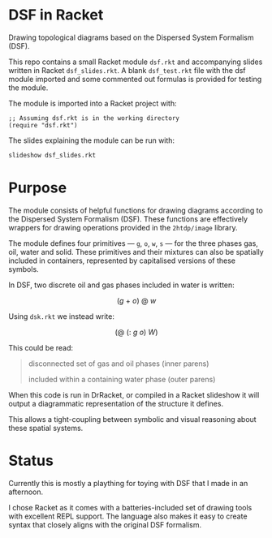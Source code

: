 # DSF in Racket

Drawing topological diagrams based on the Dispersed System Formalism
(DSF).

This repo contains a small Racket module `dsf.rkt` and
accompanying slides written in Racket `dsf_slides.rkt`.
A blank `dsf_test.rkt` file with the dsf module
imported and some commented out formulas is
provided for testing the module.

The module is imported into a Racket project with:

```rkt
;; Assuming dsf.rkt is in the working directory
(require "dsf.rkt")
```
The slides explaining the module can be run with:

```bash
slideshow dsf_slides.rkt
```

# Purpose

The module consists of helpful functions for drawing 
diagrams according to the Dispersed System Formalism (DSF).
These functions are effectively wrappers for drawing
operations provided in the `2htdp/image` library.

The module defines four primitives — `g`, `o`, `w`, `s` —
for the three phases gas, oil, water and solid.
These primitives and their mixtures can also be 
spatially included in containers, represented by
capitalised versions of these symbols.

In DSF, two discrete oil and gas phases included in water
is written:

$$(g \ + \ o) \ @ \ w$$

Using `dsk.rkt` we instead write:

$$(@ \ (: \ g \ o) \ W)$$

This could be read:

> disconnected set of gas and oil phases (inner parens)
> 
> included within a containing water phase (outer parens)

When this code is run in DrRacket, or compiled
in a Racket slideshow it will output a diagrammatic
representation of the structure it defines.

This allows a tight-coupling between symbolic and
visual reasoning about these spatial systems.

# Status

Currently this is mostly a plaything
for toying with DSF that I made in
an afternoon.

I chose Racket as it comes with a
batteries-included set of drawing
tools with excellent REPL support.
The language also makes it
easy to create syntax that
closely aligns with the
original DSF formalism.
